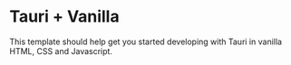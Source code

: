 # Tauri + Vanilla

This template should help get you started developing with Tauri in vanilla HTML, CSS and Javascript.
